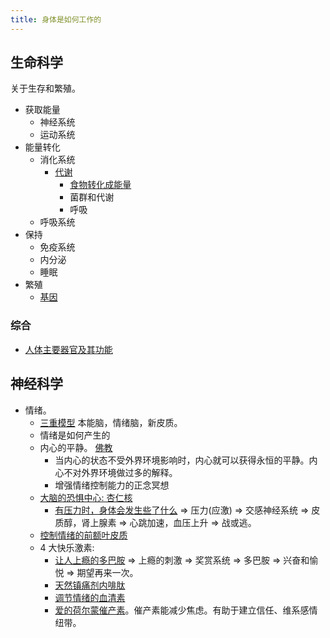 ```yaml
---
title: 身体是如何工作的
---
```


## 生命科学
关于生存和繁殖。

* 获取能量
  * 神经系统
  * 运动系统
* 能量转化
  * 消化系统
    * [代谢](./metabolism/readme.md)
      * [食物转化成能量](./metabolism/food-to-energy.md)
      * 菌群和代谢
      * 呼吸
  * 呼吸系统
* 保持
  * 免疫系统
  * 内分泌
  * 睡眠
* 繁殖
  * [基因](./gene.md)


### 综合
* [人体主要器官及其功能](./organ.md)

## 神经科学
* 情绪。
  * [三重模型](./mood/triune-brain.md) 本能脑，情绪脑，新皮质。
  * 情绪是如何产生的
  * 内心的平静。 [佛教](../../buddhism/readme.md)
    * 当内心的状态不受外界环境影响时，内心就可以获得永恒的平静。内心不对外界环境做过多的解释。
    * 增强情绪控制能力的正念冥想
  * [大脑的恐惧中心: 杏仁核](./mood/amygdala.md)
    * [有压力时，身体会发生些了什么](./mood/feel-stressed-what-happened.md) => 压力(应激) => 交感神经系统 => 皮质醇，肾上腺素 => 心跳加速，血压上升 => 战或逃。
  * [控制情绪的前额叶皮质](./mood/prefrontal-cortex.md)
  * 4 大快乐激素:
    * [让人上瘾的多巴胺](./mood/addictive-dopamine.md) =>  上瘾的刺激 => 奖赏系统 => 多巴胺 => 兴奋和愉悦 => 期望再来一次。
    * [天然镇痛剂内啡肽](./mood/endorphins.md)
    * [调节情绪的血清素](./mood/serotonin-for-mood-regulation.md)
    * [爱的荷尔蒙催产素](https://www.bbc.com/ukchina/simp/vert-earth-47787682)。催产素能减少焦虑。有助于建立信任、维系感情纽带。


